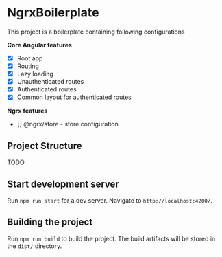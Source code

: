 # NgrxBoilerplate

This project is a boilerplate containing following configurations

**Core Angular features**

- [x] Root app
- [x] Routing
- [x] Lazy loading
- [x] Unauthenticated routes
- [x] Authenticated routes
- [x] Common layout for authenticated routes

**Ngrx features**

- [] @ngrx/store - store configuration

## Project Structure

TODO

## Start development server

Run `npm run start` for a dev server. Navigate to `http://localhost:4200/`.

## Building the project

Run `npm run build` to build the project. The build artifacts will be stored in the `dist/` directory.
